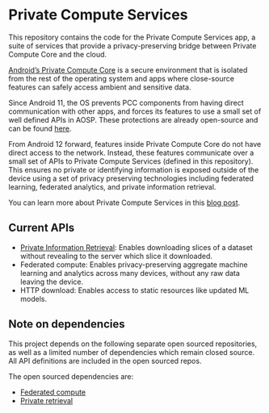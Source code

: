 <!--
 Copyright 2021 Google LLC

 Licensed under the Apache License, Version 2.0 (the "License");
 you may not use this file except in compliance with the License.
 You may obtain a copy of the License at

      http://www.apache.org/licenses/LICENSE-2.0

 Unless required by applicable law or agreed to in writing, software
 distributed under the License is distributed on an "AS IS" BASIS,
 WITHOUT WARRANTIES OR CONDITIONS OF ANY KIND, either express or implied.
 See the License for the specific language governing permissions and
 limitations under the License.
-->

# Private Compute Services

This repository contains the code for the Private Compute Services app, a suite
of services that provide a privacy-preserving bridge between Private Compute
Core and the cloud.

[Android’s Private Compute Core](https://blog.google/products/android/android-12-beta/)
is a secure environment that is isolated from the rest of the operating system
and apps where close-source features can safely access ambient and sensitive
data.

Since Android 11, the OS prevents PCC components from having direct
communication with other apps, and forces its features to use a small set of
well defined APIs in AOSP. These protections are already open-source and can be
found
[here](https://cs.android.com/android/_/android/platform/packages/modules/Permission/+/efd83ae33345e86dd7e890ab03750aa04d954da1:PermissionController/res/xml/roles.xml;l=668,711,755,797,832;drc=77db87e9fcfaed305c2a4eabe72a66def3f91d11).

From Android 12 forward, features inside Private Compute Core do not have direct
access to the network. Instead, these features communicate over a small set of
APIs to Private Compute Services (defined in this repository). This ensures no
private or identifying information is exposed outside of the device using a set
of privacy preserving technologies including federated learning, federated
analytics, and private information retrieval.

You can learn more about Private Compute Services in this
[blog post](https://security.googleblog.com/2021/09/introducing-androids-private-compute.html).

## Current APIs

*   [Private Information Retrieval](https://en.wikipedia.org/wiki/Private_information_retrieval):
    Enables downloading slices of a dataset without revealing to the server
    which slice it downloaded.
*   Federated compute: Enables privacy-preserving aggregate machine learning and
    analytics across many devices, without any raw data leaving the device.
*   HTTP download: Enables access to static resources like updated ML models.

## Note on dependencies

This project depends on the following separate open sourced repositories, as
well as a limited number of dependencies which remain closed source. All API
definitions are included in the open sourced repos.

The open sourced dependencies are:

*   [Federated compute](https://github.com/google/federated-compute)
*   [Private retrieval](https://github.com/google/private-retrieval)

